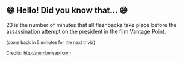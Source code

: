 ## 😄 Hello! Did you know that... 😄
23 is the number of minutes that all flashbacks take place before the assassination attempt on the president in the film Vantage Point.

<sup>(come back in 5 minutes for the next trivia)</sup>


<sup>Credits: http://numbersapi.com</sup>
